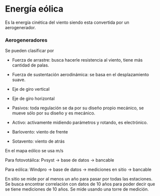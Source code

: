 # Energía eólica
Es la energía cinética del viento siendo esta convertida por un aerogenerador.

### Aerogeneradores
Se pueden clasificar por
- Fuerza de arrastre: busca hacerle resistencia al viento, tiene más cantidad de palas.
- Fuerza de sustentación aerodinámica: se basa en el desplazamiento suave.

- Eje de giro vertical
- Eje de giro horizontal

- Pasivos: toda regulación se da por su diseño propio mecánico, se mueve sólo por su diseño y es mecánico.
- Activo: activamente midiendo parámetros y rotando, es electrónico.

- Barlovento: viento de frente
- Sotavento: viento de atrás 

En el mapa eólico se usa m/s

Para fotovotáilca:
Pvsyst -> base de datos -> bancable

Para eólica:
Windpro -> base de datos -> mediciones en sitio -> bancable

En sitio se mide por al menos un año para pasar por todas las estaciones. Se busca encontrar correlación con datos de 10 años para poder decir que se tiene mediciones de 10 años. Se mide usando una torre de medición.
